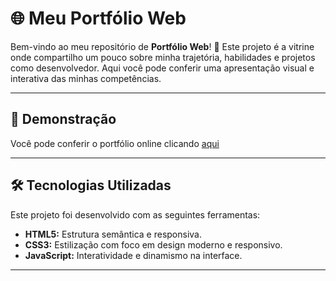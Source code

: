 # 🌐 Meu Portfólio Web  

Bem-vindo ao meu repositório de **Portfólio Web**! 🚀 Este projeto é a vitrine onde compartilho um pouco sobre minha trajetória, habilidades e projetos como desenvolvedor. Aqui você pode conferir uma apresentação visual e interativa das minhas competências.  

---

## 🎨 Demonstração  
Você pode conferir o portfólio online clicando [aqui](https://portifolio-web-production.up.railway.app)

---

## 🛠️ Tecnologias Utilizadas  

Este projeto foi desenvolvido com as seguintes ferramentas:  

- **HTML5:** Estrutura semântica e responsiva.  
- **CSS3:** Estilização com foco em design moderno e responsivo.  
- **JavaScript:** Interatividade e dinamismo na interface.  

---
